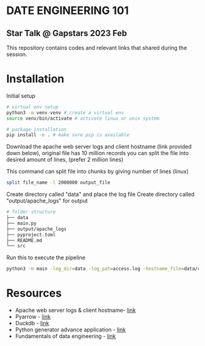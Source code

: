 # DATE ENGINEERING 101
## Star Talk @ Gapstars 2023 Feb

This repository contains codes and relevant links that shared during the session.

# Installation

Initial setup
```bash
# virtual env setup
python3 -m venv venv # create a virtual env
source venv/bin/activate # activate linux or unix system

# package installation
pip install -e . # make sure pip is available
```

Download the apache web server logs and client hostname (link provided down below), original file has 10 million records
you can split the file into desired amount of lines, (prefer 2 million lines)

This command can split file into chunks by giving number of lines (linux)
```bash
split file_name -l 2000000 output_file

```
Create directory called "data" and place the log file
Create directory called "output/apache_logs" for output
```bash
# folder structure 
├── data
├── main.py
├── output/apache_logs
├── pyproject.toml
├── README.md
└── src
```

Run this to execute the pipeline

```bash
python3 -m main -log_dir=data -log_pat=access.log -hostname_file=data/client_hostname.csv
```


# Resources
* Apache web server logs & client hostname- [link](https://www.kaggle.com/datasets/eliasdabbas/web-server-access-logs?select=access.log)
* Pyarrow - [link](https://arrow.apache.org/docs/python/index.html)
* Duckdb - [link](https://duckdb.org/)
* Python generator advance application - [link](http://www.dabeaz.com/generators/)
* Fundamentals of data engineering - [link](https://www.oreilly.com/library/view/fundamentals-of-data/9781098108298/)
